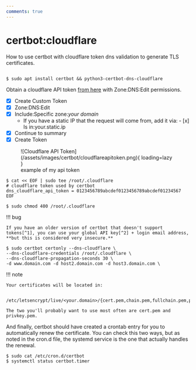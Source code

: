```yaml
---
comments: true
---
```


# certbot:cloudflare

How to use certbot with cloudflare token dns validation to generate TLS certificates.


``` shell title="install prerequisites"

$ sudo apt install certbot && python3-certbot-dns-cloudflare

```

Obtain a cloudflare API token [from here](https://dash.cloudflare.com/profile/api-tokens) with Zone:DNS:Edit permissions.

- [x] Create Custom Token
- [x] Zone:DNS:Edit
- [x] Include:Specific zone:*your domain*
    - If you have a static IP that the request will come from, add it via:
          - [x] Is in:your.static.ip
- [x] Continue to summary
- [x] Create Token

<figure markdown>
![Cloudflare API Token](/assets/images/certbot/cloudflareapitoken.png){ loading=lazy }
<figcaption>example of my api token</figcaption>
</figure>

``` shell title="create cloudflare credentials file, protect it"
$ cat << EOF | sudo tee /root/.cloudflare
# cloudflare token used by certbot
dns_cloudflare_api_token = 0123456789abcdef0123456789abcdef01234567
EOF

$ sudo chmod 400 /root/.cloudflare
```

[^1]: https://developers.cloudflare.com/fundamentals/api/get-started/keys/
[^2]: https://developers.cloudflare.com/fundamentals/api/get-started/create-token/

!!! bug 

    If you have an older version of certbot that doesn't support tokens[^1], you can use your global API key[^2] + login email address, **but this is considered very insecure.**


``` shell title="generate the certificate request"
$ sudo certbot certonly --dns-cloudflare \
--dns-cloudflare-credentials /root/.cloudflare \
--dns-cloudflare-propagation-seconds 30 \
-d www.domain.com -d host2.domain.com -d host3.domain.com \

```
[^3]: https://certbot-dns-cloudflare.readthedocs.io/en/stable/

!!! note

    Your certificates will be located in: 
    
        /etc/letsencrypt/live/<your.domain>/{cert.pem,chain.pem,fullchain.pem,privkey.pem}

    The two you'll probably want to use most often are cert.pem and privkey.pem.

And finally, certbot should have created a crontab entry for you to automatically renew the certificate. You can check this two ways, but as noted in the cron.d file, the systemd service is the one that actually handles the renewal.

``` shell
$ sudo cat /etc/cron.d/certbot
$ systemctl status certbot.timer
```